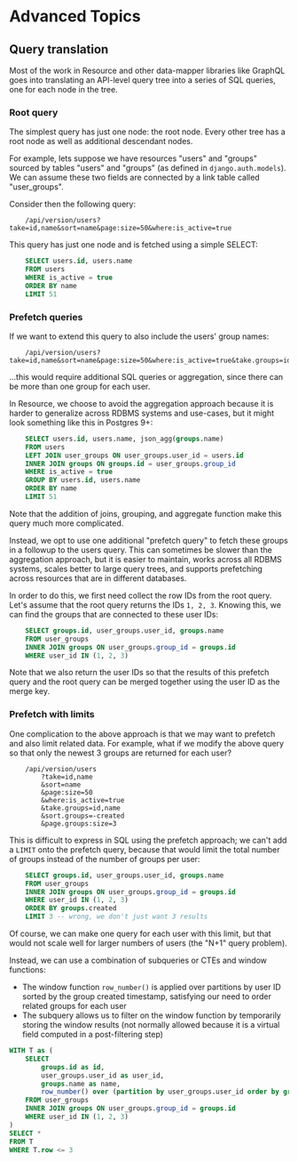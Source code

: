 # Advanced Topics

## Query translation

Most of the work in Resource and other data-mapper libraries like GraphQL goes into translating an API-level query tree into a series of SQL queries, one for each node in the tree.

### Root query

The simplest query has just one node: the root node. Every other tree has a root node as well as additional descendant nodes.

For example, lets suppose we have resources "users" and "groups" sourced by tables "users" and "groups" (as defined in `django.auth.models`). We can assume these two fields are connected by a link table called "user_groups".

Consider then the following query:

```
    /api/version/users?take=id,name&sort=name&page:size=50&where:is_active=true
```

This query has just one node and is fetched using a simple SELECT:

``` SQL
    SELECT users.id, users.name
    FROM users
    WHERE is_active = true
    ORDER BY name
    LIMIT 51
```

### Prefetch queries

If we want to extend this query to also include the users' group names:

```
    /api/version/users?take=id,name&sort=name&page:size=50&where:is_active=true&take.groups=id,name
```

...this would require additional SQL queries or aggregation, since there can be more than one group for each user.

In Resource, we choose to avoid the aggregation approach because it is harder to generalize across RDBMS systems and use-cases, but it might look something like this in Postgres 9+:

``` SQL
    SELECT users.id, users.name, json_agg(groups.name)
    FROM users
    LEFT JOIN user_groups ON user_groups.user_id = users.id
    INNER JOIN groups ON groups.id = user_groups.group_id
    WHERE is_active = true
    GROUP BY users.id, users.name
    ORDER BY name
    LIMIT 51
```

Note that the addition of joins, grouping, and aggregate function make this query much more complicated.

Instead, we opt to use one additional "prefetch query" to fetch these groups in a followup to the users query. This can sometimes be slower than the aggregation approach, but it is easier to maintain, works across all RDBMS systems, scales better to large query trees, and supports prefetching across resources that are in different databases.

In order to do this, we first need collect the row IDs from the root query. Let's assume that the root query returns the IDs `1, 2, 3`. Knowing this, we can find the groups that are connected to these user IDs:

``` SQL
    SELECT groups.id, user_groups.user_id, groups.name
    FROM user_groups
    INNER JOIN groups ON user_groups.group_id = groups.id
    WHERE user_id IN (1, 2, 3)
```

Note that we also return the user IDs so that the results of this prefetch query and the root query can be merged together using the user ID as the merge key.

### Prefetch with limits

One complication to the above approach is that we may want to prefetch and also limit related data. For example, what if we modify the above query so that only the newest 3 groups are returned for each user?

```
    /api/version/users
        ?take=id,name
        &sort=name
        &page:size=50
        &where:is_active=true
        &take.groups=id,name
        &sort.groups=-created
        &page.groups:size=3
```

This is difficult to express in SQL using the prefetch approach; we can't add a `LIMIT` onto the prefetch query, because that would limit the total number of groups instead of the number of groups per user:

``` SQL
    SELECT groups.id, user_groups.user_id, groups.name
    FROM user_groups
    INNER JOIN groups ON user_groups.group_id = groups.id
    WHERE user_id IN (1, 2, 3)
    ORDER BY groups.created
    LIMIT 3 -- wrong, we don't just want 3 results
```

Of course, we can make one query for each user with this limit, but that would not scale well for larger numbers of users (the "N+1" query problem).

Instead, we can use a combination of subqueries or CTEs and window functions:
- The window function `row_number()` is applied over partitions by user ID sorted by the group created timestamp, satisfying our need to order related groups for each user
- The subquery allows us to filter on the window function by temporarily storing the window results (not normally allowed because it is a virtual field computed in a post-filtering step)


``` SQL
WITH T as (
    SELECT
        groups.id as id,
        user_groups.user_id as user_id,
        groups.name as name,
        row_number() over (partition by user_groups.user_id order by groups.created) as row,
    FROM user_groups
    INNER JOIN groups ON user_groups.group_id = groups.id
    WHERE user_id IN (1, 2, 3)
)
SELECT *
FROM T
WHERE T.row <= 3
```





